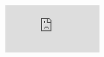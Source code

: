 <div class="embed-responsive embed-responsive-16by9"><iframe src="https://www.youtube-nocookie.com/embed/dtFZjJ1409M" frameborder="0" allow="accelerometer; autoplay; encrypted-media; gyroscope; picture-in-picture" allowfullscreen></iframe></div>